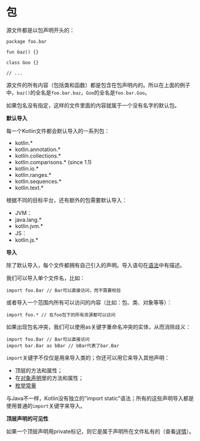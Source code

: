 # 包

源文件都是以包声明开头的：

```
package foo.bar

fun baz() {}

class Goo {}

// ...
```

源文件的所有内容（包括类和函数）都是包含在包声明内的。所以在上面的例子中，`baz()`的全名是`foo.bar.baz`，`Goo`的全名是`foo.bar.Goo`。

如果包名没有指定，这样的文件里面的内容就属于一个没有名字的默认包。

**默认导入**

每一个Kotlin文件都会默认导入的一系列包：

 - kotlin.*
 - kotlin.annotation.*
 - kotlin.collections.*
 - kotlin.comparisons.* (since 1.1)
 - kotlin.io.*
 - kotlin.ranges.*
 - kotlin.sequences.*
 - kotlin.text.*

根据不同的目标平台，还有额外的包需要默认导入：

 - JVM：
  - java.lang.*
  - kotlin.jvm.*
 - JS：
  - kotlin.js.*

**<span id="Import">导入</span>**

除了默认导入，每个文件都拥有自己引入的声明。导入语句在[语法](../7-Reference/7.1-Grammar.md)中有描述。

我们可以导入单个文件名，比如：

```
import foo.Bar // Bar可以直接访问，而不需要校验
```

或者导入一个范围内所有可以访问的内容（比如：包、类、对象等等）：

```
import foo.* // 在foo包下的所有资源都可以访问
```

如果出现包名冲突，我们可以使用<a>as</a>关键字重命名冲突的实体，从而消除歧义：

```
import foo.Bar // Bar可以直接访问
import bar.Bar as bBar // bBar代表了bar.Bar
```

`import`关键字不仅仅是用来导入类的；你还可以用它来导入其他声明：

[TODO]: 跳转到对象声明中

 - 顶层的方法和属性；
 - 在[对象声明](../4-ClassesAndObjects/4.11-Object_Expressions_and_Declarations.md)里的方法和属性；
 - [枚举常量](../4-ClassesAndObjects/4.10-Enum_Classes.md)

与Java不一样，Kotlin没有独立的"import static"语法；所有的这些声明导入都是使用普通的`import`关键字来导入。

**顶层声明的可见性**

如果一个顶层声明用<a>private</a>标记，则它是属于声明所在文件私有的（查看[详情](../4-ClassesAndObjects/4.4-Visibility_Modifiers.md)）。